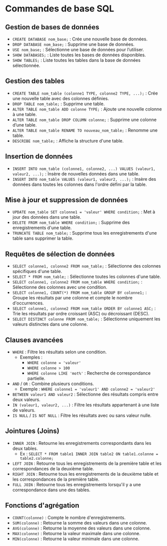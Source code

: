 # Commandes de base SQL

## Gestion de bases de données

- `CREATE DATABASE nom_base;` : Crée une nouvelle base de données.
- `DROP DATABASE nom_base;` : Supprime une base de données.
- `USE nom_base;` : Sélectionne une base de données pour l’utiliser.
- `SHOW DATABASES;` : Liste toutes les bases de données disponibles.
- `SHOW TABLES;` : Liste toutes les tables dans la base de données sélectionnée.

## Gestion des tables

- `CREATE TABLE nom_table (colonne1 TYPE, colonne2 TYPE, ...);` : Crée une nouvelle table avec des colonnes définies.
- `DROP TABLE nom_table;` : Supprime une table.
- `ALTER TABLE nom_table ADD colonne TYPE;` : Ajoute une nouvelle colonne à une table.
- `ALTER TABLE nom_table DROP COLUMN colonne;` : Supprime une colonne d’une table.
- `ALTER TABLE nom_table RENAME TO nouveau_nom_table;` : Renomme une table.
- `DESCRIBE nom_table;` : Affiche la structure d'une table.

## Insertion de données

- `INSERT INTO nom_table (colonne1, colonne2, ...) VALUES (valeur1, valeur2, ...);` : Insère de nouvelles données dans une table.
- `INSERT INTO nom_table VALUES (valeur1, valeur2, ...);` : Insère des données dans toutes les colonnes dans l'ordre défini par la table.

## Mise à jour et suppression de données

- `UPDATE nom_table SET colonne1 = 'valeur' WHERE condition;` : Met à jour des données dans une table.
- `DELETE FROM nom_table WHERE condition;` : Supprime des enregistrements d'une table.
- `TRUNCATE TABLE nom_table;` : Supprime tous les enregistrements d'une table sans supprimer la table.

## Requêtes de sélection de données

- `SELECT colonne1, colonne2 FROM nom_table;` : Sélectionne des colonnes spécifiques d'une table.
- `SELECT * FROM nom_table;` : Sélectionne toutes les colonnes d'une table.
- `SELECT colonne1, colonne2 FROM nom_table WHERE condition;` : Sélectionne des colonnes avec une condition.
- `SELECT colonne1, COUNT(*) FROM nom_table GROUP BY colonne1;` : Groupe les résultats par une colonne et compte le nombre d'occurrences.
- `SELECT colonne1, colonne2 FROM nom_table ORDER BY colonne1 ASC;` : Trie les résultats par ordre croissant (ASC) ou décroissant (DESC).
- `SELECT DISTINCT colonne FROM nom_table;` : Sélectionne uniquement les valeurs distinctes dans une colonne.

## Clauses avancées

- `WHERE` : Filtre les résultats selon une condition.
  - Exemples : 
    - `WHERE colonne = 'valeur'`
    - `WHERE colonne > 100`
    - `WHERE colonne LIKE 'mot%'` : Recherche de correspondance partielle.
- `AND` / `OR` : Combine plusieurs conditions.
  - Exemple : `WHERE colonne1 = 'valeur1' AND colonne2 = 'valeur2'`
- `BETWEEN valeur1 AND valeur2` : Sélectionne des résultats compris entre deux valeurs.
- `IN (valeur1, valeur2, ...)` : Filtre les résultats appartenant à une liste de valeurs.
- `IS NULL` / `IS NOT NULL` : Filtre les résultats avec ou sans valeur nulle.

## Jointures (Joins)

- `INNER JOIN` : Retourne les enregistrements correspondants dans les deux tables.
  - Ex : `SELECT * FROM table1 INNER JOIN table2 ON table1.colonne = table2.colonne;`
- `LEFT JOIN` : Retourne tous les enregistrements de la première table et les correspondances de la deuxième table.
- `RIGHT JOIN` : Retourne tous les enregistrements de la deuxième table et les correspondances de la première table.
- `FULL JOIN` : Retourne tous les enregistrements lorsqu'il y a une correspondance dans une des tables.

## Fonctions d'agrégation

- `COUNT(colonne)` : Compte le nombre d'enregistrements.
- `SUM(colonne)` : Retourne la somme des valeurs dans une colonne.
- `AVG(colonne)` : Retourne la moyenne des valeurs dans une colonne.
- `MAX(colonne)` : Retourne la valeur maximale dans une colonne.
- `MIN(colonne)` : Retourne la valeur minimale dans une colonne.
